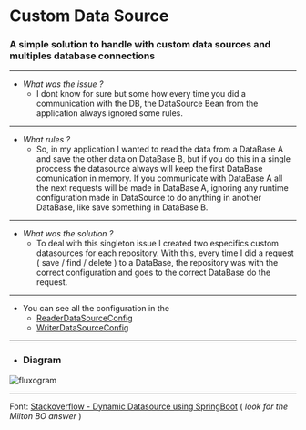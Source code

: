 # Custom Data Source 

### A simple solution to handle with custom data sources and multiples database connections

---
- *What was the issue ?*
    - I dont know for sure but some how every time you did a communication with the DB, the DataSource Bean from the application always ignored some rules.
    
---

- *What rules ?*
    - So, in my application I wanted to read the data from a DataBase A and save the other data on DataBase B, but if you do this in a single proccess the datasource always will keep the first DataBase comunication in memory. If you communicate with DataBase A all the next requests will be made in DataBase A, ignoring any runtime configuration made in DataSource to do anything in another DataBase, like save something in DataBase B.

--- 
- *What was the solution ?*
    - To deal with this singleton issue I created two especifics custom datasources for each repository. With this, every time I did a request ( save / find / delete ) to a DataBase, the repository was with the correct configuration and goes to the correct DataBase do the request.

---

- You can see all the configuration in the 
    - [ReaderDataSourceConfig](https://github.com/angelozero/customdatasource/blob/main/src/main/java/com/angelozero/customdatasource/config/ReaderDataSourceConfig.java)
    - [WriterDataSourceConfig](https://github.com/angelozero/customdatasource/blob/main/src/main/java/com/angelozero/customdatasource/config/WriterDataSourceConfig.java)

---

- ### Diagram
![fluxogram](https://i.postimg.cc/KztMyWhp/Whats-App-Image-2023-03-08-at-19-54-23.jpg)

--- 

Font: [Stackoverflow - Dynamic Datasource using SpringBoot](https://stackoverflow.com/questions/57224715/dynamic-datasource-using-springboot) ( *look for the Milton BO answer* )